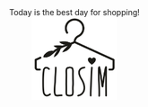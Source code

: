 <div style="text-align:center">Today is the best day for shopping!</div>

<div style="text-align:center"><img src="logo.png" width="30%" height="30%"/></div>

